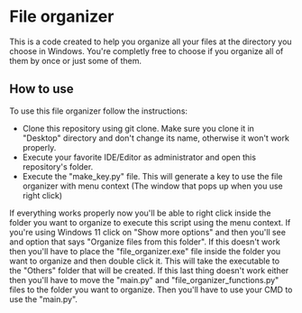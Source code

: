# File organizer
This is a code created to help you organize all your files at the directory you choose in Windows. You're completly free to choose if you organize all of them by once or just some of them.

## How to use
To use this file organizer follow the instructions:
* Clone this repository using git clone. Make sure you clone it in "Desktop" directory and don't change its name, otherwise it won't work properly.
* Execute your favorite IDE/Editor as administrator and open this repository's folder.
* Execute the "make_key.py" file. This will generate a key to use the file organizer with menu context (The window that pops up when you use right click)

If everything works properly now you'll be able to right click inside the folder you want to organize to execute this script using the menu context. If you're using Windows 11 click on "Show more options" and then you'll see and option that says "Organize files from this folder".
If this doesn't work then you'll have to place the "file_organizer.exe" file inside the folder you want to organize and then double click it. This will take the executable to the "Others" folder that will be created.
If this last thing doesn't work either then you'll have to move the "main.py" and "file_organizer_functions.py" files to the folder you want to organize. Then you'll have to use your CMD to use the "main.py".